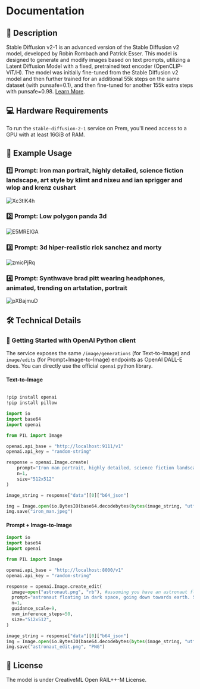 # Documentation

## 📌 Description

Stable Diffusion v2-1 is an advanced version of the Stable Diffusion v2 model, developed by Robin Rombach and Patrick Esser. This model is designed to generate and modify images based on text prompts, utilizing a Latent Diffusion Model with a fixed, pretrained text encoder (OpenCLIP-ViT/H). The model was initially fine-tuned from the Stable Diffusion v2 model and then further trained for an additional 55k steps on the same dataset (with punsafe=0.1), and then fine-tuned for another 155k extra steps with punsafe=0.98. <a href='https://stability.ai/blog/stablediffusion2-1-release7-dec-2022' target='_blank'>Learn More</a>.

## 💻 Hardware Requirements

To run the `stable-diffusion-2-1` service on Prem, you'll need access to a GPU with at least 16GiB of RAM.

## 📒 Example Usage

### 1️⃣ Prompt: Iron man portrait, highly detailed, science fiction landscape, art style by klimt and nixeu and ian sprigger and wlop and krenz cushart

![Xc3tlK4h](https://github.com/premAI-io/prem-registry/assets/29598954/3310b52f-aaeb-44fc-9bfa-9244ef6c0c6e)

### 2️⃣ Prompt: Low polygon panda 3d
![E5MREIGA](https://github.com/premAI-io/prem-registry/assets/29598954/a11d02eb-90cc-4b3c-a7a4-8c8abc988bc6)

### 3️⃣ Prompt: 3d hiper-realistic rick sanchez and morty
![zmicPjRq](https://github.com/premAI-io/prem-registry/assets/29598954/8ea64522-b255-452c-a06c-5050dfb65be6)

### 4️⃣ Prompt: Synthwave brad pitt wearing headphones, animated, trending on artstation, portrait

![pXBajmuD](https://github.com/premAI-io/prem-registry/assets/29598954/4ddb1602-bf99-4921-aeb2-f1149556e476)

## 🛠️ Technical Details

### 🚀 Getting Started with OpenAI Python client

The service exposes the same `/image/generations` (for Text-to-Image) and `image/edits` (for Prompt+Image-to-Image) endpoints as OpenAI DALL-E does. You can directly use the official `openai` python library.

#### Text-to-Image

```python

!pip install openai
!pip install pillow

import io
import base64
import openai

from PIL import Image

openai.api_base = "http://localhost:9111/v1"
openai.api_key = "random-string"

response = openai.Image.create(
    prompt="Iron man portrait, highly detailed, science fiction landscape, art style by klimt and nixeu and ian sprigger and wlop and krenz cushart",
    n=1,
    size="512x512"
)

image_string = response["data"][0]["b64_json"]

img = Image.open(io.BytesIO(base64.decodebytes(bytes(image_string, "utf-8"))))
img.save("iron_man.jpeg")

```

#### Prompt + Image-to-Image

```python
import io
import base64
import openai

from PIL import Image

openai.api_base = "http://localhost:8000/v1"
openai.api_key = "random-string"

response = openai.Image.create_edit(
  image=open("astronaut.png", "rb"), #assuming you have an astronaut floating image
  prompt="astronaut floating in dark space, going down towards earth. Super high resolution, unreal engine, ultra realistic",
  n=1,
  guidance_scale=9,
  num_inference_steps=50,
  size="512x512",
)

image_string = response["data"][0]["b64_json"]
img = Image.open(io.BytesIO(base64.decodebytes(bytes(image_string, "utf-8"))))
img.save("astronaut_edit.png", "PNG")
```

## 📜 License

The model is under CreativeML Open RAIL++-M License.
